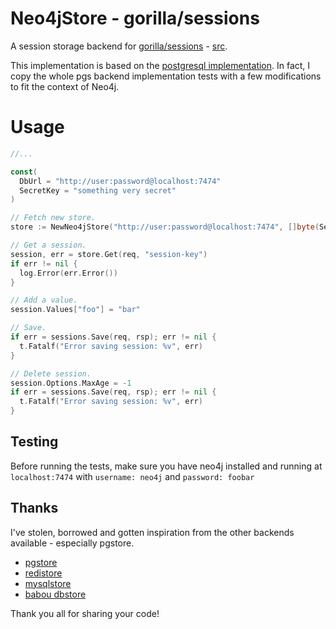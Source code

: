 
# Neo4jStore - gorilla/sessions

A session storage backend for [gorilla/sessions](http://www.gorillatoolkit.org/pkg/sessions) - [src](https://github.com/gorilla/sessions).

This implementation is based on the [postgresql implementation](https://github.com/antonlindstrom/pgstore). In fact, I copy the whole pgs backend implementation tests with a few modifications to fit the context of Neo4j.

# Usage

```go
//...

const(
  DbUrl = "http://user:password@localhost:7474"
  SecretKey = "something very secret"
)

// Fetch new store.
store := NewNeo4jStore("http://user:password@localhost:7474", []byte(SecretKey))

// Get a session.
session, err = store.Get(req, "session-key")
if err != nil {
  log.Error(err.Error())
}

// Add a value.
session.Values["foo"] = "bar"

// Save.
if err = sessions.Save(req, rsp); err != nil {
  t.Fatalf("Error saving session: %v", err)
}

// Delete session.
session.Options.MaxAge = -1
if err = sessions.Save(req, rsp); err != nil {
  t.Fatalf("Error saving session: %v", err)
}
```

## Testing

Before running the tests, make sure you have neo4j installed and running at ```localhost:7474``` with ```username: neo4j``` and ```password: foobar```

## Thanks

I've stolen, borrowed and gotten inspiration from the other backends available - especially pgstore.

* [pgstore](https://github.com/antonlindstrom/pgstore)
* [redistore](https://github.com/boj/redistore)
* [mysqlstore](https://github.com/srinathgs/mysqlstore)
* [babou dbstore](https://github.com/drbawb/babou/blob/master/lib/session/dbstore.go)

Thank you all for sharing your code!
